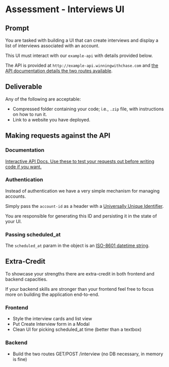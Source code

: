 # Assessment - Interviews UI

## Prompt

You are tasked with building a UI that can create interviews and display a list of interviews associated with an account.

This UI must interact with our `example-api` with details provided below.

The API is provided at `http://example-api.winningwithchase.com` and [the API documentation details the two routes available](http://example-api.winningwithchase.com/docs).

## Deliverable

Any of the following are acceptable:

- Compressed folder containing your code; i.e., `.zip` file, with instructions on how to run it.
- Link to a website you have deployed.

## Making requests against the API

### Documentation

[Interactive API Docs. Use these to test your requests out before writing code if you want.](http://example-api.winningwithchase.com/docs)

### Authentication

Instead of authentication we have a very simple mechanism for managing accounts.

Simply pass the `account-id` as a header with a [Universally Unique Identifier](https://en.wikipedia.org/wiki/Universally_unique_identifier).

You are responsible for generating this ID and persisting it in the state of your UI.

### Passing scheduled_at

The `scheduled_at` param in the object is an [ISO-8601 datetime string](https://en.wikipedia.org/wiki/ISO_8601).

## Extra-Credit

To showcase your strengths there are extra-credit in both frontend and backend capacities.

If your backend skills are stronger than your frontend feel free to focus more on building the application end-to-end.

### Frontend

- Style the interview cards and list view
- Put Create Interview form in a Modal
- Clean UI for picking scheduled_at time (better than a textbox)

### Backend

- Build the two routes GET/POST /interview (no DB necessary, in memory is fine)
